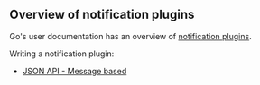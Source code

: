 ## Overview of notification plugins

Go's user documentation has an overview of [notification plugins](http://docs.go.cd/current/extension_points/notification_extension.html).

Writing a notification plugin:
* [JSON API - Message based](json_message_based_notification_extension.md)
